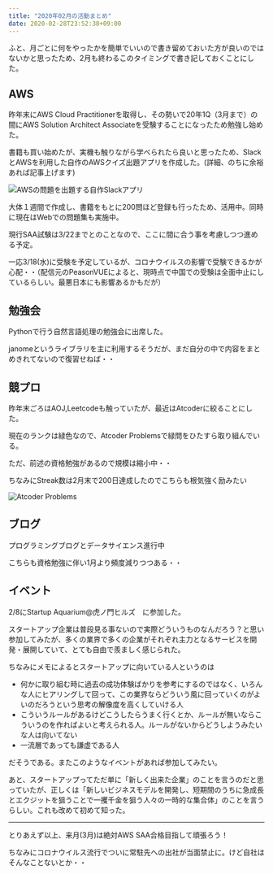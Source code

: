 ```yaml
---
title: "2020年02月の活動まとめ"
date: 2020-02-28T23:52:38+09:00
---
```


ふと、月ごとに何をやったかを簡単でいいので書き留めておいた方が良いのではないかと思ったため、2月も終わるこのタイミングで書き記しておくことにした。  

## AWS

昨年末にAWS Cloud Practitionerを取得し、その勢いで20年1Q（3月まで）の間にAWS Solution Architect Associateを受験することになったため勉強し始めた。

書籍も買い始めたが、実機も触りながら学べられたら良いと思ったため、SlackとAWSを利用した自作のAWSクイズ出題アプリを作成した。(詳細、のちに余裕あれば記事上げます)  

![AWSの問題を出題する自作Slackアプリ](/img/monthly/202002_awsbot01.png)

大体１週間で作成し、書籍をもとに200問ほど登録も行ったため、活用中。同時に現在はWebでの問題集も実施中。

現行SAA試験は3/22までとのことなので、ここに間に合う事を考慮しつつ進める予定。

一応3/18(水)に受験を予定しているが、コロナウイルスの影響で受験できるかが心配・・（配信元のPeasonVUEによると、現時点で中国での受験は全面中止にしているらしい。最悪日本にも影響あるかもだが）

## 勉強会

Pythonで行う自然言語処理の勉強会に出席した。

janomeというライブラリを主に利用するそうだが、まだ自分の中で内容をまとめきれてないので復習せねば・・

## 競プロ

昨年末ごろはAOJ,Leetcodeも触っていたが、最近はAtcoderに絞ることにした。

現在のランクは緑色なので、Atcoder Problemsで緑問をひたすら取り組んでいる。

ただ、前述の資格勉強があるので規模は縮小中・・

ちなみにStreak数は2月末で200日達成したのでこちらも根気強く励みたい

![Atcoder Problems](/img/monthly/202002_atcoder.png)


## ブログ

プログラミングブログとデータサイエンス進行中

こちらも資格勉強に伴い1月より頻度減りつつある・・

## イベント

2/8にStartup Aquarium@虎ノ門ヒルズ　に参加した。  

スタートアップ企業は普段見る事ないので実際どういうものなんだろう？と思い参加してみたが、多くの業界で多くの企業がそれぞれ主力となるサービスを開発・展開していて、とても自由で羨ましく感じられた。  

ちなみにメモによるとスタートアップに向いている人というのは

- 何かに取り組む時に過去の成功体験ばかりを参考にするのではなく、いろんな人にヒアリングして回って、この業界ならどういう風に回っていくのがよいのだろうという思考の解像度を高くしていける人
- こういうルールがあるけどこうしたらうまく行くとか、ルールが無いならこういうのを作ればよいと考えられる人。ルールがないからどうしようみたいな人は向いてない
- 一流層であっても謙虚である人

だそうである。またこのようなイベントがあれば参加してみたい。  

あと、スタートアップってただ単に「新しく出来た企業」のことを言うのだと思っていたが、正しくは「新しいビジネスモデルを開発し、短期間のうちに急成長とエクジットを狙うことで一攫千金を狙う人々の一時的な集合体」のことを言うらしい。これも改めて初めて知った。

<hr>

とりあえず以上、来月(3月)は絶対AWS SAA合格目指して頑張ろう！

ちなみにコロナウイルス流行でついに常駐先への出社が当面禁止に。けど自社はそんなことないとか・・
